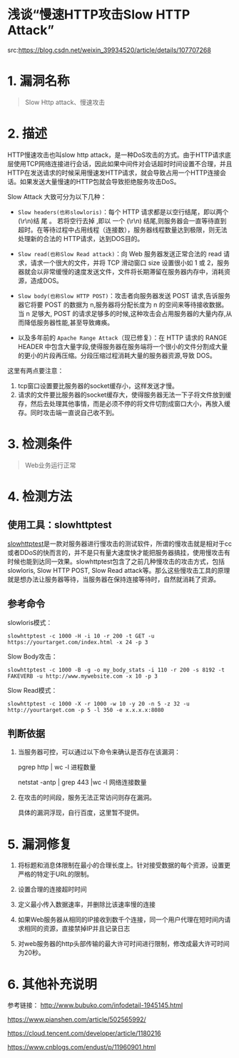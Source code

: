 # 浅谈“慢速HTTP攻击Slow HTTP Attack”

src:https://blog.csdn.net/weixin_39934520/article/details/107707268



# 1. 漏洞名称

>Slow Http attack、慢速攻击

# 2. 描述

HTTP慢速攻击也叫slow http attack，是一种DoS攻击的方式。由于HTTP请求底层使用TCP网络连接进行会话，因此如果中间件对会话超时时间设置不合理，并且HTTP在发送请求的时候采用慢速发HTTP请求，就会导致占用一个HTTP连接会话。如果发送大量慢速的HTTP包就会导致拒绝服务攻击DoS。

Slow Attack 大致可分为以下几种：

* `Slow headers(也称slowloris)`：每个 HTTP 请求都是以空行结尾，即以两个 (\r\n)结 尾 。 若将空行去掉 ,即以 一个 (\r\n) 结尾,则服务器会一直等待直到超时。在等待过程中占用线程（连接数），服务器线程数量达到极限，则无法处理新的合法的 HTTP请求，达到DOS目的。

* `Slow read(也称Slow Read attack)`：向 Web 服务器发送正常合法的 read 请求，请求一个很大的文件，并将 TCP 滑动窗口 size 设置很小如 1 或 2，服务器就会以非常缓慢的速度发送文件，文件将长期滞留在服务器内存中，消耗资源，造成DOS。

* `Slow body(也称Slow HTTP POST)`：攻击者向服务器发送 POST 请求,告诉服务器它将要 POST 的数据为 n,服务器将分配长度为 n 的空间来等待接收数据。当 n 足够大, POST 的请求足够多的时候,这种攻击会占用服务器的大量内存,从而降低服务器性能,甚至导致瘫痪。

* 以及多年前的 `Apache Range Attack`（现已修复）：在 HTTP 请求的 RANGE HEADER 中包含大量字段,使得服务器在服务端将一个很小的文件分割成大量的更小的片段再压缩。分段压缩过程消耗大量的服务器资源,导致 DOS。


这里有两点要注意：

1. tcp窗口设置要比服务器的socket缓存小，这样发送才慢。
2. 请求的文件要比服务器的socket缓存大，使得服务器无法一下子将文件放到缓存，然后去处理其他事情，而是必须不停的将文件切割成窗口大小，再放入缓存。同时攻击端一直说自己收不到。

# 3. 检测条件
>Web业务运行正常

# 4. 检测方法
## 使用工具：slowhttptest
[slowhttptest](https://github.com/shekyan/slowhttptest)是一款对服务器进行慢攻击的测试软件，所谓的慢攻击就是相对于cc或者DDoS的快而言的，并不是只有量大速度快才能把服务器搞挂，使用慢攻击有时候也能到达同一效果。slowhttptest包含了之前几种慢攻击的攻击方式，包括slowloris, Slow HTTP POST, Slow Read attack等。那么这些慢攻击工具的原理就是想办法让服务器等待，当服务器在保持连接等待时，自然就消耗了资源。

## 参考命令
slowloris模式：

```
slowhttptest -c 1000 -H -i 10 -r 200 -t GET -u https://yourtarget.com/index.html -x 24 -p 3
```

Slow Body攻击：

```
slowhttptest -c 1000 -B -g -o my_body_stats -i 110 -r 200 -s 8192 -t FAKEVERB -u http://www.mywebsite.com -x 10 -p 3
```

Slow Read模式：

```
slowhttptest -c 1000 -X -r 1000 -w 10 -y 20 -n 5 -z 32 -u http://yourtarget.com -p 5 -l 350 -e x.x.x.x:8080
```

## 判断依据
1. 当服务器可控，可以通过以下命令来确认是否存在该漏洞：

	pgrep http | wc -l  进程数量

	netstat -antp | grep 443 |wc -l  网络连接数量

2. 在攻击的时间段，服务无法正常访问则存在漏洞。
	
	具体的漏洞浮现，自行百度，这里暂不提供。

# 5. 漏洞修复
1. 将标题和消息体限制在最小的合理长度上。针对接受数据的每个资源，设置更严格的特定于URL的限制。

2. 设置合理的连接超时时间

3. 定义最小传入数据速率，并删除比该速率慢的连接

4. 如果Web服务器从相同的IP接收到数千个连接，同一个用户代理在短时间内请求相同的资源，直接禁掉IP并且记录日志

 5. 对web服务器的http头部传输的最大许可时间进行限制，修改成最大许可时间为20秒。

# 6. 其他补充说明
参考链接：
<http://www.bubuko.com/infodetail-1945145.html>

<https://www.pianshen.com/article/502565992/>

<https://cloud.tencent.com/developer/article/1180216>

<https://www.cnblogs.com/endust/p/11960901.html>